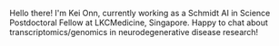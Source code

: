 Hello there!
I'm Kei Onn, currently working as a Schmidt AI in Science Postdoctoral Fellow at LKCMedicine, Singapore.
Happy to chat about transcriptomics/genomics in neurodegenerative disease research!
